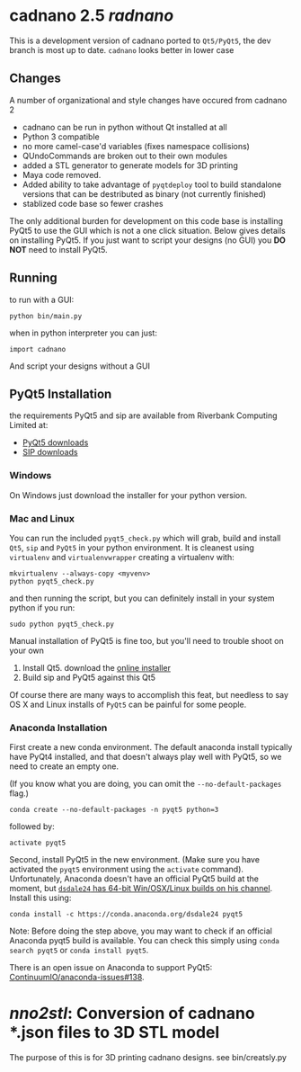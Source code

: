 # cadnano 2.5  *radnano*
This is a development version of cadnano ported to `Qt5/PyQt5`,
the dev branch is most up to date.  `cadnano` looks better in lower case

## Changes
A number of organizational and style changes have occured from cadnano 2

* cadnano can be run in python without Qt installed at all
* Python 3 compatible
* no more camel-case'd variables (fixes namespace collisions)
* QUndoCommands are broken out to their own modules
* added a STL generator to generate models for 3D printing
* Maya code removed.
* Added ability to take advantage of `pyqtdeploy` tool to build standalone
versions that can be destributed as binary (not currently finished)
* stablized code base so fewer crashes

The only additional burden for development on this code base is installing PyQt5
to use the GUI which is not a one click situation.  Below gives details on
installing PyQt5.  If you just want to script your designs (no GUI) you
**DO NOT** need to install PyQt5.

## Running

to run with a GUI:

    python bin/main.py

when in python interpreter you can just:

    import cadnano

And script your designs without a GUI

## PyQt5 Installation

the requirements PyQt5 and sip are available from Riverbank Computing Limited at:

* [PyQt5 downloads](http://www.riverbankcomputing.com/software/pyqt/download5)
* [SIP downloads](http://www.riverbankcomputing.com/software/sip/download)

### Windows

On Windows just download the installer for your python version.

### Mac and Linux

You can run the included `pyqt5_check.py` which will grab, build and install
`Qt5`, `sip` and `PyQt5` in your python environment.  It is cleanest using
`virtualenv` and `virtualenvwrapper` creating a virtualenv with:

    mkvirtualenv --always-copy <myvenv>
    python pyqt5_check.py

and then running the script, but you can definitely install in your system
python if you run:

    sudo python pyqt5_check.py

Manual installation of PyQt5 is fine too, but you'll need to trouble shoot on
your own

1.  Install Qt5. download the [online installer](http://www.qt.io/download-open-source/)
2.  Build sip and PyQt5 against this Qt5

Of course there are many ways to accomplish this feat, but needless to say
OS X and Linux installs of `PyQt5` can be painful for some people.

### Anaconda Installation

First create a new conda environment. The default anaconda install typically
have PyQt4 installed, and that doesn't always play well with PyQt5, so we need
to create an empty one.

(If you know what you are doing, you can omit the `--no-default-packages` flag.)

    conda create --no-default-packages -n pyqt5 python=3

followed by:

    activate pyqt5

Second, install PyQt5 in the new environment. (Make sure you have activated
the `pyqt5` environment using the `activate` command). Unfortunately, Anaconda
doesn't have an official PyQt5 build at the moment, but [`dsdale24` has 64-bit Win/OSX/Linux builds on his channel](https://anaconda.org/dsdale24/pyqt5).
Install this using:

    conda install -c https://conda.anaconda.org/dsdale24 pyqt5

Note: Before doing the step above, you may want to check if an official
Anaconda pyqt5 build is available. You can check this simply using `conda search
pyqt5` or `conda install pyqt5`.

There is an open issue on Anaconda to support PyQt5: [ContinuumIO/anaconda-issues#138](https://github.com/ContinuumIO/anaconda-issues/issues/138).

# *nno2stl*: Conversion of cadnano *.json files to 3D STL model

The purpose of this is for 3D printing cadnano designs.  see bin/creatsly.py
